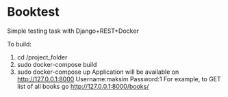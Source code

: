# Booktest

Simple testing task with Django+REST+Docker

To build:
1) cd /project_folder
2) sudo docker-compose build
3) sudo docker-compose up
Application will be available on http://127.0.0.1:8000
Username:maksim
Password:1
For example, to GET list of all books go http://127.0.0.1:8000/books/
